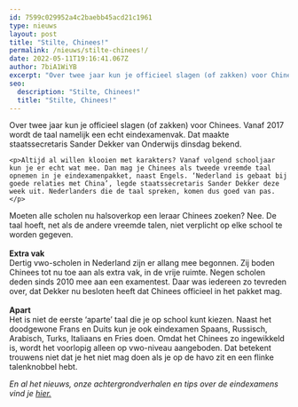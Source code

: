 ```yaml
---
id: 7599c029952a4c2baebb45acd21c1961
type: nieuws
layout: post
title: "Stilte, Chinees!"
permalink: /nieuws/stilte-chinees!/
date: 2022-05-11T19:16:41.067Z
author: 7biA1WiYB
excerpt: "Over twee jaar kun je officieel slagen (of zakken) voor Chinees. Vanaf 2017 wordt de taal namelijk een echt eindexamenvak. Dat maakte staatssecretaris Sander Dekker van Onderwijs dinsdag bekend.  "
seo:
  description: "Stilte, Chinees!"
  title: "Stilte, Chinees!"
---
```

Over twee jaar kun je officieel slagen (of zakken) voor Chinees. Vanaf 2017 wordt de taal namelijk een echt eindexamenvak. Dat maakte staatssecretaris Sander Dekker van Onderwijs dinsdag bekend.  

    <p>Altijd al willen klooien met karakters? Vanaf volgend schooljaar kun je er echt wat mee. Dan mag je Chinees als tweede vreemde taal opnemen in je eindexamenpakket, naast Engels. ‘Nederland is gebaat bij goede relaties met China’, legde staatssecretaris Sander Dekker deze week uit. Nederlanders die de taal spreken, komen dus goed van pas.</p>
<p>Moeten alle scholen nu halsoverkop een leraar Chinees zoeken? Nee. De taal hoeft, net als de andere vreemde talen, niet verplicht op elke school te worden gegeven.<br><br><strong>Extra vak</strong><br>Dertig vwo-scholen in Nederland zijn er allang mee begonnen. Zij boden Chinees tot nu toe aan als extra vak, in de vrije ruimte. Negen scholen deden sinds 2010 mee aan een examentest. Daar was iedereen zo tevreden over, dat Dekker nu besloten heeft dat Chinees officieel in het pakket mag.<br><br><strong>Apart</strong><br>Het is niet de eerste ‘aparte’ taal die je op school kunt kiezen. Naast het doodgewone Frans en Duits kun je ook eindexamen Spaans, Russisch, Arabisch, Turks, Italiaans en Fries doen. Omdat het Chinees zo ingewikkeld is, wordt het voorlopig alleen op vwo-niveau aangeboden. Dat betekent trouwens niet dat je het niet mag doen als je op de havo zit en een flinke talenknobbel hebt.  </p>
<p><em>En al het nieuws, onze achtergrondverhalen en tips over de eindexamens vind je <a href="https://7dagen.netlify.app/eindexamens">hier.</a></em></p>  
